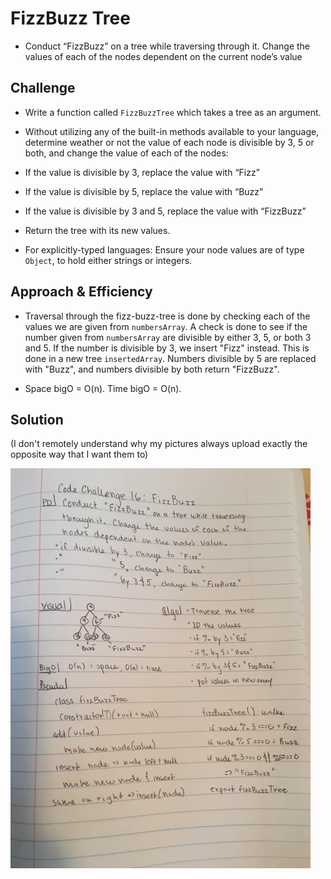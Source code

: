 # FizzBuzz Tree

* Conduct “FizzBuzz” on a tree while traversing through it. Change the values of each of the nodes dependent on the current node’s value

## Challenge

* Write a function called `FizzBuzzTree` which takes a tree as an argument.
* Without utilizing any of the built-in methods available to your language, determine weather or not the value of each node is divisible by 3, 5 or both, and change the value of each of the nodes:
* If the value is divisible by 3, replace the value with “Fizz”
* If the value is divisible by 5, replace the value with “Buzz”
* If the value is divisible by 3 and 5, replace the value with “FizzBuzz”
* Return the tree with its new values.

* For explicitly-typed languages: Ensure your node values are of type `Object`, to hold either strings or integers.

## Approach & Efficiency
* Traversal through the fizz-buzz-tree is done by checking each of the values we are given from `numbersArray`. A check is done to see if the number given from `numbersArray` are divisible by either 3, 5, or both 3 and 5. If the number is divisible by 3, we insert "Fizz" instead. This is done in a new tree `insertedArray`. Numbers divisible by 5 are replaced with "Buzz", and numbers divisible by both return "FizzBuzz". 

* Space bigO = O(n). Time bigO = O(n).

## Solution
(I don't remotely understand why my pictures always upload exactly the opposite way that I want them to)

![fizzbuzztree whiteboard](https://github.com/mattoattacko/data-structures-and-algorithms/blob/master/FizzBuzzTree/assets/fizz-buzz-tree.JPG)
